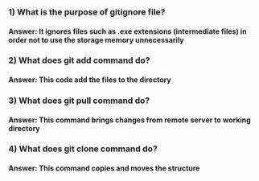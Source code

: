 ###   1) What is the purpose of gitignore file?
####  **Answer:** It ignores files such as .exe extensions (intermediate files) in order not to use the storage memory unnecessarily
###   2) What does git add command do?
####  **Answer:** This code add the files to the directory
###   3) What does git pull command do?
####  **Answer:** This command brings changes from remote server to working directory
###   4) What does git clone command do?
####  **Answer:** This command copies and moves the structure

